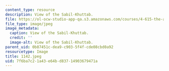 ```yaml
---
content_type: resource
description: View of the Sabil-Khuttab.
file: https://ol-ocw-studio-app-qa.s3.amazonaws.com/courses/4-615-the-architecture-of-cairo-spring-2002/7f6ba7c21a43e64bd83714903679471a_1142.jpeg
file_type: image/jpeg
image_metadata:
  caption: View of the Sabil-Khuttab.
  credit: ''
  image-alt: View of the Sabil-Khuttab.
parent_uid: 0b87451c-dea9-c903-5f4f-cde08cbd0a92
resourcetype: Image
title: 1142.jpeg
uid: 7f6ba7c2-1a43-e64b-d837-14903679471a
---
```

